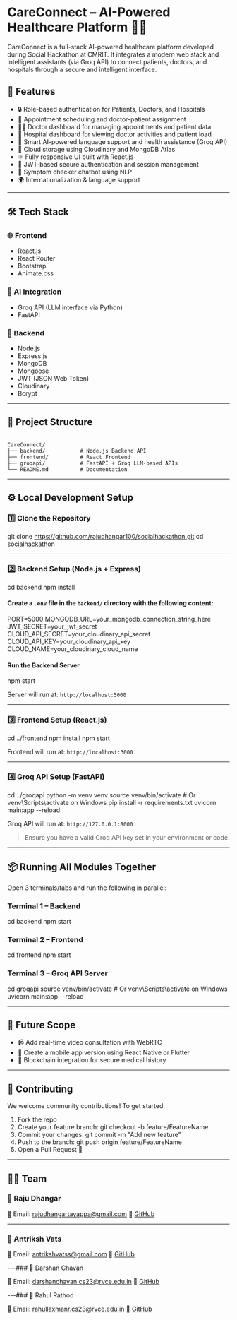 
# CareConnect – AI-Powered Healthcare Platform 🏥🤖

CareConnect is a full-stack AI-powered healthcare platform developed during Social Hackathon at CMRIT. It integrates a modern web stack and intelligent assistants (via Groq API) to connect patients, doctors, and hospitals through a secure and intelligent interface.


## 🚀 Features

- 🔒 Role-based authentication for Patients, Doctors, and Hospitals  
- 📅 Appointment scheduling and doctor-patient assignment  
- 🧑‍⚕️ Doctor dashboard for managing appointments and patient data  
- 🏥 Hospital dashboard for viewing doctor activities and patient load  
- 🧠 Smart AI-powered language support and health assistance (Groq API)  
- 📁 Cloud storage using Cloudinary and MongoDB Atlas  
- ⚛️ Fully responsive UI built with React.js  
- 🧪 JWT-based secure authentication and session management
- 🧬 Symptom checker chatbot using NLP
- 🌍 Internationalization & language support

---

## 🛠️ Tech Stack

### 🌐 Frontend
- React.js
- React Router
- Bootstrap
- Animate.css

### 🤖 AI Integration
- Groq API (LLM interface via Python)
- FastAPI

### 🔧 Backend
- Node.js
- Express.js
- MongoDB
- Mongoose
- JWT (JSON Web Token)
- Cloudinary
- Bcrypt

---

## 📁 Project Structure

```

CareConnect/
├── backend/           # Node.js Backend API
├── frontend/          # React Frontend
├── groqapi/           # FastAPI + Groq LLM-based APIs
└── README.md          # Documentation

````

---

## ⚙️ Local Development Setup

### 1️⃣ Clone the Repository

git clone https://github.com/rajudhangar100/socialhackathon.git
cd socialhackathon


---

### 2️⃣ Backend Setup (Node.js + Express)


cd backend
npm install


#### Create a `.env` file in the `backend/` directory with the following content:


PORT=5000
MONGODB_URL=your_mongodb_connection_string_here
JWT_SECRET=your_jwt_secret
CLOUD_API_SECRET=your_cloudinary_api_secret
CLOUD_API_KEY=your_cloudinary_api_key
CLOUD_NAME=your_cloudinary_cloud_name


#### Run the Backend Server

npm start


Server will run at: `http://localhost:5000`

---

### 3️⃣ Frontend Setup (React.js)


cd ../frontend
npm install
npm start


Frontend will run at: `http://localhost:3000`

---

### 4️⃣ Groq API Setup (FastAPI)


cd ../groqapi
python -m venv venv
source venv/bin/activate  # Or venv\Scripts\activate on Windows
pip install -r requirements.txt
uvicorn main:app --reload


Groq API will run at: `http://127.0.0.1:8000`

> Ensure you have a valid Groq API key set in your environment or code.

---

## 📦 Running All Modules Together

Open 3 terminals/tabs and run the following in parallel:

### Terminal 1 – Backend


cd backend
npm start


### Terminal 2 – Frontend


cd frontend
npm start


### Terminal 3 – Groq API Server


cd groqapi
source venv/bin/activate  # Or venv\Scripts\activate on Windows
uvicorn main:app --reload


---

## 🔮 Future Scope

* 📹 Add real-time video consultation with WebRTC
* 📲 Create a mobile app version using React Native or Flutter
* 🔐 Blockchain integration for secure medical history

---

## 🤝 Contributing

We welcome community contributions! To get started:


1. Fork the repo
2. Create your feature branch: git checkout -b feature/FeatureName
3. Commit your changes: git commit -m "Add new feature"
4. Push to the branch: git push origin feature/FeatureName
5. Open a Pull Request 🚀


---

## 🧑‍💻 Team

### 👤 Raju Dhangar

📧 Email: [rajudhangartayappa@gmail.com](mailto:rajudhangartayappa@gmail.com)
🔗 [GitHub](https://github.com/rajudhangar100)

---
### 👤 Antriksh Vats

📧 Email: [antrikshvatss@gmail.com](mailto:antrikshvatss@gmail.com)
🔗 [GitHub](https://github.com/antrikshvats)

---### 👤 Darshan Chavan

📧 Email: [darshanchavan.cs23@rvce.edu.in](mailto:darshanchavan.cs23@rvce.edu.in)
🔗 [GitHub](https://github.com/darshanup)

---### 👤 Rahul Rathod

📧 Email: [rahullaxmanr.cs23@rvce.edu.in](mailto:rahullaxmanr.cs23@rvce.edu.in)
🔗 [GitHub](https://github.com/rahulrathod64)



